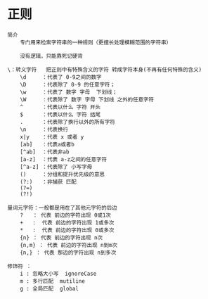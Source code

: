 # 正则
    
    简介
        专门用来检索字符串的一种规则（更擅长处理模糊范围的字符串）

        没有逻辑，只能靠死记硬背

    \：转义字符   把正则中有特殊含义的字符 转成字符本身(不再有任何特殊的含义)
        \d     ：代表了 0-9之间的数字
        \D     ：代表除了 0-9 的任意字符；
        \w     ：代表了 数字 字母  下划线；
        \W     ：代表除了 数字 字母 下划线 之外的任意字符 
        ^      ：代表以什么 字符 开头
        $      ：代表以什么 字符 结尾
        .      ：代表除了换行以外的所有字符
        \n     ：代表换行
        x|y    ：代表 x 或者 y
        [ab]   ：代表a或者b
        [^ab]  ：代表非ab
        [a-z]  ：代表 a-z之间的任意字符
        [^a-z] ：代表除了 小写字母
        ()     ：分组和提升优先级的意思
        (?:)   ：非捕获 匹配
        (?=)
        (?!)

    量词元字符：一般都是用在了其他元字符的后边 
        ?   ： 代表 前边的字符出现 0或1次
        +   :  代表 前边的字符出现 1或多次
        *   :  代表 前边的字符出现 0或多次
        {n} ： 代表 前边的字符出现 n次
        {n,m} ： 代表 前边的字符出现 n到m次
        {n,} ： 代表 那边的字符出现 n到多次

    修饰符 ：
        i : 忽略大小写  ignoreCase
        m : 多行匹配  mutiline
        g : 全局匹配  global